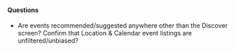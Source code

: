 #### Questions

* Are events recommended/suggested anywhere other than the Discover screen? Confirm that Location & Calendar event listings are unfiltered/unbiased?